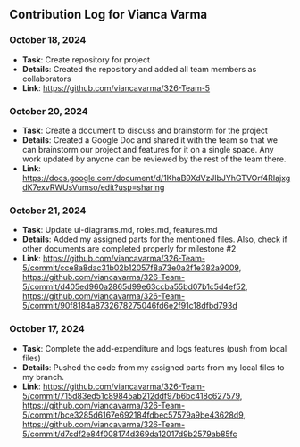 ## Contribution Log for Vianca Varma

### October 18, 2024
- **Task**: Create repository for project
- **Details**: Created the repository and added all team members as collaborators
- **Link**: https://github.com/viancavarma/326-Team-5

### October 20, 2024
- **Task**: Create a document to discuss and brainstorm for the project
- **Details**: Created a Google Doc and shared it with the team so that we can brainstorm our project and features for it on a single space. Any work updated by anyone can be reviewed by the rest of the team there.
- **Link**: https://docs.google.com/document/d/1KhaB9XdVzJlbJYhGTVOrf4RIajxgdK7exvRWUsVumso/edit?usp=sharing

### October 21, 2024
- **Task**: Update ui-diagrams.md, roles.md, features.md
- **Details**: Added my assigned parts for the mentioned files. Also, check if other documents are completed properly for milestone #2
- **Link**: https://github.com/viancavarma/326-Team-5/commit/cce8a8dac31b02b12057f8a73e0a2f1e382a9009, https://github.com/viancavarma/326-Team-5/commit/d405ed960a2865d99e63ccba55bd07b1c5d4ef52, https://github.com/viancavarma/326-Team-5/commit/90f8184a8732678275046fd6e2f91c18dfbd793d

### October 17, 2024
- **Task**: Complete the add-expenditure and logs features (push from local files)
- **Details**: Pushed the code from my assigned parts from my local files to my branch.
- **Link**: https://github.com/viancavarma/326-Team-5/commit/715d83ed51c89845ab212ddf97b6bc418c627579, https://github.com/viancavarma/326-Team-5/commit/bce3285d6167e692184fdbec57579a9be43628d9, https://github.com/viancavarma/326-Team-5/commit/d7cdf2e84f008174d369da12017d9b2579ab85fc